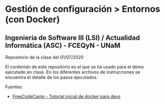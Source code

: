# Gestión de configuración > Entornos (con Docker)

## Ingeniería de Software III (LSI) / Actualidad Informática (ASC) - FCEQyN - UNaM

Repositorio de la clase del 01/07/2020

El contenido de este repositorio es el que se ha usado para el demo ejecutado en clase.
En los diferentes archivos de instrucciones se encuentra el detalle de los pasos ejecutados.

Fuentes:

* [FreeCodeCamp - Tutorial inicial de docker para devs](https://www.freecodecamp.org/news/docker-101-fundamentals-and-practice-edb047b71a51/)